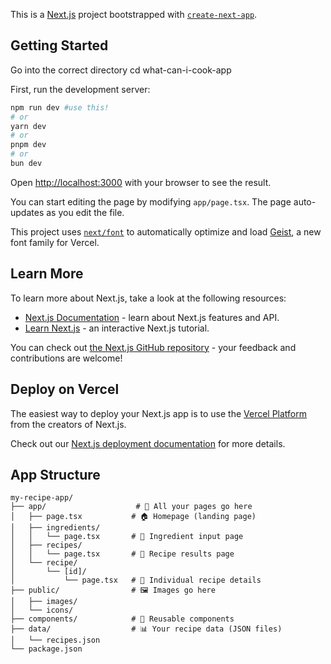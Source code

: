 This is a [Next.js](https://nextjs.org) project bootstrapped with [`create-next-app`](https://nextjs.org/docs/app/api-reference/cli/create-next-app).

## Getting Started

Go into the correct directory 
cd what-can-i-cook-app

First, run the development server:

```bash
npm run dev #use this!
# or
yarn dev
# or
pnpm dev
# or
bun dev
```

Open [http://localhost:3000](http://localhost:3000) with your browser to see the result.

You can start editing the page by modifying `app/page.tsx`. The page auto-updates as you edit the file.

This project uses [`next/font`](https://nextjs.org/docs/app/building-your-application/optimizing/fonts) to automatically optimize and load [Geist](https://vercel.com/font), a new font family for Vercel.

## Learn More

To learn more about Next.js, take a look at the following resources:

- [Next.js Documentation](https://nextjs.org/docs) - learn about Next.js features and API.
- [Learn Next.js](https://nextjs.org/learn) - an interactive Next.js tutorial.

You can check out [the Next.js GitHub repository](https://github.com/vercel/next.js) - your feedback and contributions are welcome!

## Deploy on Vercel

The easiest way to deploy your Next.js app is to use the [Vercel Platform](https://vercel.com/new?utm_medium=default-template&filter=next.js&utm_source=create-next-app&utm_campaign=create-next-app-readme) from the creators of Next.js.

Check out our [Next.js deployment documentation](https://nextjs.org/docs/app/building-your-application/deploying) for more details.

## App Structure
```
my-recipe-app/
├── app/                    # 📄 All your pages go here
│   ├── page.tsx           # 🏠 Homepage (landing page)
│   ├── ingredients/       
│   │   └── page.tsx       # 🧺 Ingredient input page
│   ├── recipes/
│   │   └── page.tsx       # 🍝 Recipe results page
│   └── recipe/
│       └── [id]/
│           └── page.tsx   # 📖 Individual recipe details
├── public/                # 🖼️ Images go here
│   ├── images/
│   └── icons/
├── components/            # 🧩 Reusable components
├── data/                  # 📊 Your recipe data (JSON files)
│   └── recipes.json
└── package.json

```